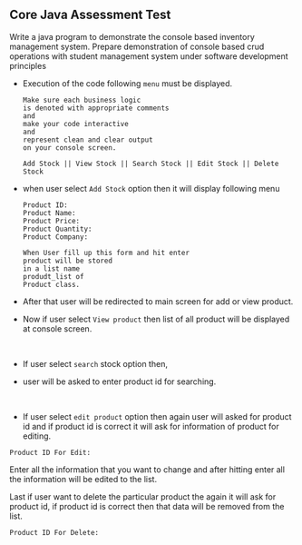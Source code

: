 
## Core Java Assessment Test

Write a java program to demonstrate 
the console based 
inventory management system.
Prepare demonstration of 
console based crud operations 
with student management system 
under software development principles

- Execution of the code following `menu` must be displayed.

    ```
    Make sure each business logic 
    is denoted with appropriate comments 
    and 
    make your code interactive 
    and 
    represent clean and clear output 
    on your console screen.
    ```

    ```
    Add Stock || View Stock || Search Stock || Edit Stock || Delete Stock
    ```

- when user select `Add Stock` option then it will display following menu

    ```
    Product ID:
    Product Name:
    Product Price:
    Product Quantity:
    Product Company:
    ```
    ```
    When User fill up this form and hit enter 
    product will be stored 
    in a list name 
    produdt_list of 
    Product class.
    ```

- After that user will be redirected to main screen for add or view product.

- Now if user select `View product` then list of all product will be displayed at console screen.

<br>

- If user select `search` stock option then, 

- user will be asked to enter product id for searching.

<br>

- If user select `edit product` option then again user will asked for product id and if product id is correct it will ask for information of product for editing.

```
Product ID For Edit:
```

Enter all the information that you want to change and after hitting enter all the information will be edited to the list.

Last if user want to delete the particular product the again it will ask for product id, if product id is correct then that data will be removed from the list.


```
Product ID For Delete:
```


